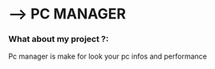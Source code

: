 # --> PC MANAGER


### What about my project ?:

Pc manager is make for look your pc infos and performance
